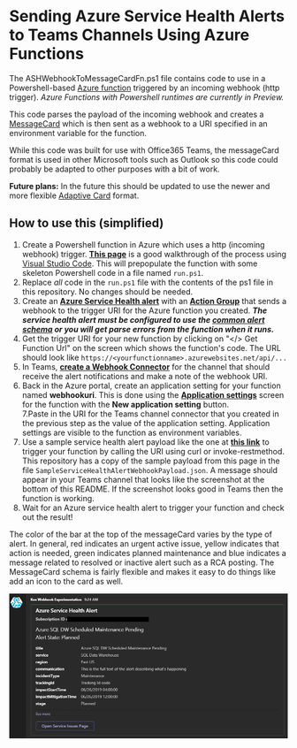 # Sending Azure Service Health Alerts to Teams Channels Using Azure Functions

The ASHWebhookToMessageCardFn.ps1 file contains code to use in a Powershell-based [Azure function](https://azure.microsoft.com/en-us/services/functions/) triggered by an incoming webhook (http trigger).  *Azure Functions with Powershell runtimes are currently in Preview.*

This code parses the payload of the incoming webhook and creates a [MessageCard](https://docs.microsoft.com/en-us/outlook/actionable-messages/message-card-reference) which is then sent as a webhook to a URI specified in an environment variable for the function.

While this code was built for use with Office365 Teams, the messageCard format is used in other Microsoft tools such as Outlook so this code could probably be adapted to other purposes with a bit of work.

**Future plans:**  In the future this should be updated to use the newer and more flexible [Adaptive Card](https://docs.microsoft.com/en-us/outlook/actionable-messages/adaptive-card) format.

## How to use this (simplified)

1. Create a Powershell function in Azure which uses a http (incoming webhook) trigger.  **[This page](https://docs.microsoft.com/en-us/azure/azure-functions/functions-create-first-function-powershell)** is a good walkthrough of the process using [Visual Studio Code](https://code.visualstudio.com/).  This will prepopulate the function with some skeleton Powershell code in a file named `run.ps1`.
2. Replace _all_ code in the `run.ps1` file with the contents of the ps1 file in this repository.  No changes should be needed.
3. Create an **[Azure Service Health alert](https://docs.microsoft.com/en-us/azure/service-health/alerts-activity-log-service-notifications)** with an **[Action Group](https://docs.microsoft.com/en-us/azure/azure-monitor/platform/action-groups)** that sends a webhook to the trigger URI for the Azure function you created. ***The service health alert must be configured to use the [common alert schema](https://docs.microsoft.com/en-us/azure/azure-monitor/platform/alerts-common-schema) or you will get parse errors from the function when it runs.*** 
4. Get the trigger URI for your new function by clicking on "</> Get Function Url" on the screen which shows the function's code.  The URL should look like `https://<yourfunctionname>.azurewebsites.net/api/...`
5. In Teams, **[create a Webhook Connector](https://docs.microsoft.com/en-us/microsoftteams/platform/concepts/connectors/connectors-using#setting-up-a-custom-incoming-webhook)** for the channel that should receive the alert notifications and make a note of the webhook URI.
6. Back in the Azure portal, create an application setting for your function named **webhookuri**.  This is done using the **[Application settings](https://docs.microsoft.com/en-us/azure/azure-functions/functions-how-to-use-azure-function-app-settings#settings)** screen for the function with the **New application setting** button.  
7.Paste in the URI for the Teams channel connector that you created in the previous step as the value of the application setting.  Application settings are visible to the function as environment variables.
8. Use a sample service health alert payload like the one at **[this link](https://docs.microsoft.com/en-us/azure/azure-monitor/platform/activity-log-alerts-webhook#servicehealth)** to trigger your function by calling the URI using curl or invoke-restmethod.  This repository has a copy of the sample payload from this page in the file `SampleServiceHealthAlertWebhookPayload.json`.  A message should appear in your Teams channel that looks like the screenshot at the bottom of this README.  If the screenshot looks good in Teams then the function is working.
9. Wait for an Azure service health alert to trigger your function and check out the result!

The color of the bar at the top of the messageCard varies by the type of alert.  In general, red indicates an urgent active issue, yellow indicates that action is needed, green indicates planned maintenance and blue indicates a message related to resolved or inactive alert such as a RCA posting.  The MessageCard schema is fairly flexible and makes it easy to do things like add an icon to the card as well.

![MessageCard Screenshot](https://github.com/KenHoover/AzureSHStuff/blob/master/SampleHealthAlertCard.PNG?raw=true "Sample MessageCard Output")

